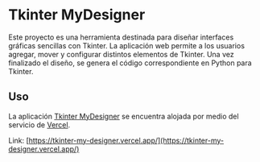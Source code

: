 # Tkinter MyDesigner

Este proyecto es una herramienta destinada para diseñar interfaces gráficas sencillas con Tkinter. La aplicación web permite a los usuarios agregar, mover y configurar distintos elementos de Tkinter. Una vez finalizado el diseño, se genera el código correspondiente en Python para Tkinter.

## Uso

La aplicación [Tkinter MyDesigner](https://tkinter-my-designer.vercel.app/) se encuentra alojada por medio del servicio de [Vercel](https://vercel.com/).

Link: [https://tkinter-my-designer.vercel.app/](https://tkinter-my-designer.vercel.app/)
